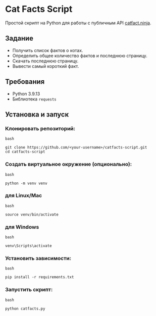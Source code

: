 # Cat Facts Script

Простой скрипт на Python для работы с публичным API [catfact.ninja](https://catfact.ninja/).

## Задание
- Получить список фактов о котах.
- Определить общее количество фактов и последнюю страницу.
- Скачать последнюю страницу.
- Вывести самый короткий факт.

## Требования
- Python 3.9.13
- Библиотека `requests`

## Установка и запуск

### Клонировать репозиторий:
```
bash

git clone https://github.com/<your-username>/catfacts-script.git
cd catfacts-script
```

### Создать виртуальное окружение (опционально):
```
bash

python -m venv venv
```
### для Linux/Mac
```
bash

source venv/bin/activate
```
### для Windows
```
bash

venv\Scripts\activate
```
### Установить зависимости:
```
bash

pip install -r requirements.txt
```
### Запустить скрипт:
```
bash

python catfacts.py
```
